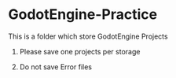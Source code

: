 # GodotEngine-Practice

This is a folder which store GodotEngine Projects

1. Please save one projects per storage

2. Do not save Error files
